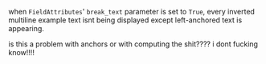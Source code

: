 

when `FieldAttributes`' `break_text` parameter is set to `True`, every inverted multiline example text isnt being displayed except left-anchored text is appearing.

is this a problem with anchors or with computing the shit???? i dont fucking know!!!!